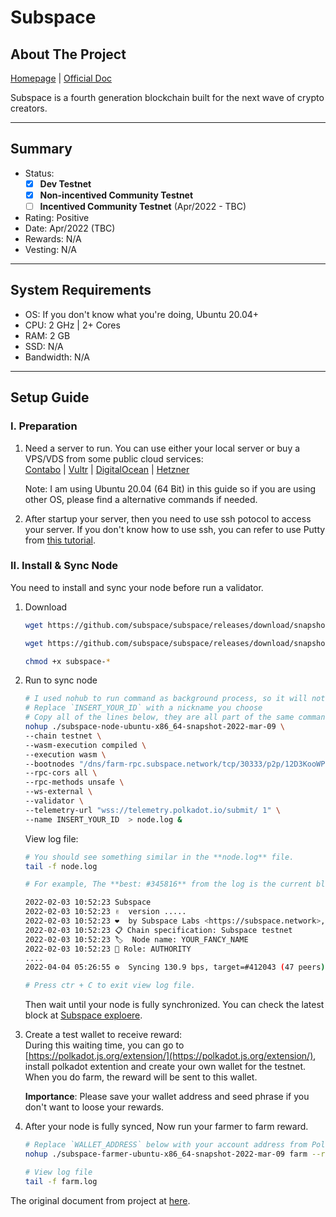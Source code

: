 # Subspace 


## About The Project
[Homepage](https://subspace.network/) | [Official Doc](https://github.com/subspace/subspace/blob/main/docs/farming.md)

Subspace is a fourth generation blockchain built for the next wave of crypto creators.

----------
## Summary 
- Status: 
    - [x] **Dev Testnet**
    - [x] **Non-incentived Community Testnet**
    - [ ] **Incentived Community Testnet** (Apr/2022 - TBC)

- Rating: Positive
- Date: Apr/2022 (TBC)
- Rewards: N/A
- Vesting: N/A


----------
## System Requirements 
- OS: If you don't know what you're doing, Ubuntu 20.04+
- CPU: 2 GHz | 2+ Cores
- RAM: 2 GB
- SSD: N/A
- Bandwidth: N/A

----------
## Setup Guide

### I. Preparation
1. Need a server to run. You can use either your local server or buy a VPS/VDS from some public cloud services:  
    [Contabo](https://contabo.com/en/vps/) | [Vultr](https://www.vultr.com/?ref=9092122) | [DigitalOcean](https://www.digitalocean.com/?refcode=6c9338218bd0) | [Hetzner](https://www.hetzner.com/cloud)

    Note: I am using Ubuntu 20.04 (64 Bit) in this guide so if you are using other OS, please find a alternative commands if needed.

2. After startup your server, then you need to use ssh potocol to access your server. If you don't know how to use ssh, you can refer to use Putty from [this tutorial](https://www.hostinger.com/tutorials/how-to-use-putty-ssh).


### II. Install & Sync Node  
You need to install and sync your node before run a validator.  

1. Download
    ```sh
    wget https://github.com/subspace/subspace/releases/download/snapshot-2022-mar-09/subspace-node-ubuntu-x86_64-snapshot-2022-mar-09

    wget https://github.com/subspace/subspace/releases/download/snapshot-2022-mar-09/subspace-farmer-ubuntu-x86_64-snapshot-2022-mar-09

    chmod +x subspace-*
    ```
2. Run to sync node

    ```sh
    # I used nohub to run command as background process, so it will not be terminated when you close your ssh connection to the server.
    # Replace `INSERT_YOUR_ID` with a nickname you choose
    # Copy all of the lines below, they are all part of the same command
    nohup ./subspace-node-ubuntu-x86_64-snapshot-2022-mar-09 \
    --chain testnet \
    --wasm-execution compiled \
    --execution wasm \
    --bootnodes "/dns/farm-rpc.subspace.network/tcp/30333/p2p/12D3KooWPjMZuSYj35ehced2MTJFf95upwpHKgKUrFRfHwohzJXr" \
    --rpc-cors all \
    --rpc-methods unsafe \
    --ws-external \
    --validator \
    --telemetry-url "wss://telemetry.polkadot.io/submit/ 1" \
    --name INSERT_YOUR_ID  > node.log &

    ```

    View log file:

    ```sh
    # You should see something similar in the **node.log** file.  
    tail -f node.log

    # For example, The **best: #345816** from the log is the current block on your node, and the **target=#412043** is the latest block. If both of them are same, so your node is in synchronized.   

    2022-02-03 10:52:23 Subspace
    2022-02-03 10:52:23 ✌️  version .....
    2022-02-03 10:52:23 ❤️  by Subspace Labs <https://subspace.network>, 2021-2022
    2022-02-03 10:52:23 📋 Chain specification: Subspace testnet
    2022-02-03 10:52:23 🏷  Node name: YOUR_FANCY_NAME
    2022-02-03 10:52:23 👤 Role: AUTHORITY
    ....
    2022-04-04 05:26:55 ⚙️  Syncing 130.9 bps, target=#412043 (47 peers), best: #345816 (0xc9bf…2e5c), finalized #0 (0x332e…4a74), ⬇ 1.9MiB/s ⬆ 2.0kiB/s

    # Press ctr + C to exit view log file.
    ```

    Then wait until your node is fully synchronized. You can check the latest block at [Subspace exploere](https://polkadot.js.org/apps/?rpc=wss%3A%2F%2Ffarm-rpc.subspace.network#/explorer).


3. Create a test wallet to receive reward:  
    During this waiting time, you can go to [https://polkadot.js.org/extension/](https://polkadot.js.org/extension/), install polkadot extention and create your own wallet for the testnet.  
    When you do farm, the reward will be sent to this wallet.

    **Importance**: Please save your wallet address and seed phrase if you don't want to loose your rewards.  

4. After your node is fully synced, Now run your farmer to farm reward.  
    ```sh
    # Replace `WALLET_ADDRESS` below with your account address from Polkadot.js wallet (Step II.3)
    nohup ./subspace-farmer-ubuntu-x86_64-snapshot-2022-mar-09 farm --reward-address WALLET_ADDRESS  > farm.log &

    # View log file
    tail -f farm.log

    ```  
  
  
The original document from project at [here](https://github.com/subspace/subspace/blob/main/docs/farming.md).


